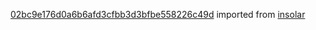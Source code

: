 [02bc9e176d0a6b6afd3cfbb3d3bfbe558226c49d](https://github.com/insolar/insolar/commit/02bc9e176d0a6b6afd3cfbb3d3bfbe558226c49d) imported from [insolar](https://github.com/insolar/insolar)
